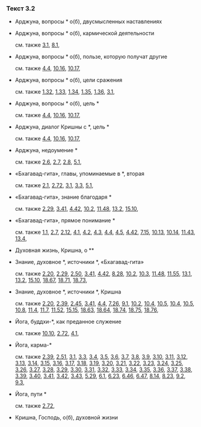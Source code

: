 ### Текст 3.2
	
- Арджуна, вопросы * о(б), двусмысленных наставлениях

	
- Арджуна, вопросы * о(б), кармической деятельности

	см. также  [3.1](../03/0301.md),  [8.1](../08/0801.md), 
	
- Арджуна, вопросы * о(б), пользе, которую получат другие

	см. также  [4.4](../04/0404.md),  [10.16](../10/1016.md),  [10.17](../10/1017.md), 
	
- Арджуна, вопросы * о(б), цели сражения

	см. также  [1.32](../01/0132.md),  [1.33](../01/0133.md),  [1.34](../01/0134.md),  [1.35](../01/0135.md),  [1.36](../01/0136.md),  [3.1](../03/0301.md), 
	
- Арджуна, вопросы * о(б), цель *

	см. также  [4.4](../04/0404.md),  [10.16](../10/1016.md),  [10.17](../10/1017.md), 
	
- Арджуна, диалог Кришны с *, цель *

	см. также  [4.4](../04/0404.md),  [10.16](../10/1016.md),  [10.17](../10/1017.md), 
	
- Арджуна, недоумение *

	см. также  [2.6](../02/0206.md),  [2.7](../02/0207.md),  [2.8](../02/0208.md),  [5.1](../05/0501.md), 
	
- «Бхагавад-гита», главы, упоминаемые в *, вторая

	см. также  [2.1](../02/0201.md),  [2.72](../02/0272.md),  [3.1](../03/0301.md),  [3.3](../03/0303.md),  [5.1](../05/0501.md), 
	
- «Бхагавад-гита», знание благодаря *

	см. также  [2.29](../02/0229.md),  [3.41](../03/0341.md),  [4.42](../04/0442.md),  [10.2](../10/1002.md),  [11.48](../11/1148.md),  [13.2](../13/1302.md),  [15.10](../15/1510.md), 
	
- «Бхагавад-гита», прямое понимание *

	см. также  [1.1](../01/0101.md),  [2.7](../02/0207.md),  [2.12](../02/0212.md),  [4.1](../04/0401.md),  [4.2](../04/0402.md),  [4.3](../04/0403.md),  [4.4](../04/0404.md),  [4.5](../04/0405.md),  [4.42](../04/0442.md),  [7.15](../07/0715.md),  [10.13](../10/1013.md),  [10.14](../10/1014.md),  [11.43](../11/1143.md),  [13.4](../13/1304.md), 
	
- Духовная жизнь, Кришна, о **

	
- Знание, духовное *, источники *, «Бхагавад-гита»

	см. также  [2.20](../02/0220.md),  [2.29](../02/0229.md),  [2.50](../02/0250.md),  [3.41](../03/0341.md),  [4.42](../04/0442.md),  [8.28](../08/0828.md),  [10.2](../10/1002.md),  [10.3](../10/1003.md),  [11.48](../11/1148.md),  [11.55](../11/1155.md),  [13.1](../13/1301.md),  [13.2](../13/1302.md),  [15.10](../15/1510.md),  [18.67](../18/1867.md),  [18.71](../18/1871.md),  [18.73](../18/1873.md), 
	
- Знание, духовное *, источники *, Кришна

	см. также  [2.20](../02/0220.md),  [2.39](../02/0239.md),  [2.45](../02/0245.md),  [3.41](../03/0341.md),  [4.4](../04/0404.md),  [7.26](../07/0726.md),  [9.1](../09/0901.md),  [10.2](../10/1002.md),  [10.4](../10/1004.md),  [10.5](../10/1005.md),  [10.4](../10/1004.md),  [10.5](../10/1005.md),  [10.8](../10/1008.md),  [11.4](../11/1104.md),  [11.7](../11/1107.md),  [11.52](../11/1152.md),  [15.15](../15/1515.md),  [18.63](../18/1863.md),  [18.64](../18/1864.md),  [18.74](../18/1874.md),  [18.75](../18/1875.md),  [18.76](../18/1876.md), 
	
- Йога, буддхи-*, как преданное служение

	см. также  [10.10](../10/1010.md),  [2.72](../02/0272.md),  [4.1](../04/0401.md), 
	
- Йога, карма-*

	см. также  [2.39](../02/0239.md),  [2.51](../02/0251.md),  [3.1](../03/0301.md),  [3.3](../03/0303.md),  [3.4](../03/0304.md),  [3.5](../03/0305.md),  [3.6](../03/0306.md),  [3.7](../03/0307.md),  [3.8](../03/0308.md),  [3.9](../03/0309.md),  [3.10](../03/0310.md),  [3.11](../03/0311.md),  [3.12](../03/0312.md),  [3.13](../03/0313.md),  [3.14](../03/0314.md),  [3.15](../03/0315.md),  [3.16](../03/0316.md),  [3.17](../03/0317.md),  [3.18](../03/0318.md),  [3.19](../03/0319.md),  [3.20](../03/0320.md),  [3.21](../03/0321.md),  [3.22](../03/0322.md),  [3.23](../03/0323.md),  [3.24](../03/0324.md),  [3.25](../03/0325.md),  [3.26](../03/0326.md),  [3.27](../03/0327.md),  [3.28](../03/0328.md),  [3.29](../03/0329.md),  [3.30](../03/0330.md),  [3.31](../03/0331.md),  [3.32](../03/0332.md),  [3.33](../03/0333.md),  [3.34](../03/0334.md),  [3.35](../03/0335.md),  [3.36](../03/0336.md),  [3.37](../03/0337.md),  [3.38](../03/0338.md),  [3.39](../03/0339.md),  [3.40](../03/0340.md),  [3.41](../03/0341.md),  [3.42](../03/0342.md),  [3.43](../03/0343.md),  [5.29](../05/0529.md),  [6.1](../06/0601.md),  [6.23](../06/0623.md),  [6.46](../06/0646.md),  [6.47](../06/0647.md),  [8.14](../08/0814.md),  [8.23](../08/0823.md),  [9.2](../09/0902.md),  [9.3](../09/0903.md), 
	
- Йога, пути *

	см. также  [2.72](../02/0272.md), 
	
- Кришна, Господь, о(б), духовной жизни


